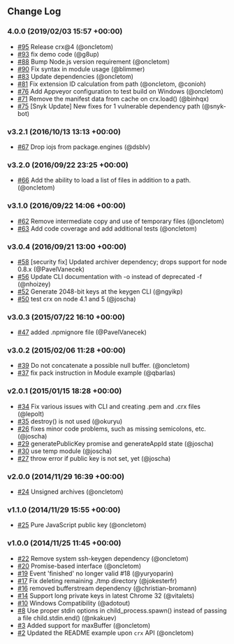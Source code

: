 ## Change Log

### 4.0.0 (2019/02/03 15:57 +00:00)
- [#95](https://github.com/oncletom/crx/pull/95) Release crx@4 (@oncletom)
- [#93](https://github.com/oncletom/crx/pull/93) fix demo code (@g8up)
- [#88](https://github.com/oncletom/crx/pull/88) Bump Node.js version requirement (@oncletom)
- [#90](https://github.com/oncletom/crx/pull/90) Fix syntax in module usage (@blimmer)
- [#83](https://github.com/oncletom/crx/pull/83) Update dependencies (@oncletom)
- [#81](https://github.com/oncletom/crx/pull/81) Fix extension ID calculation from path (@oncletom, @conioh)
- [#76](https://github.com/oncletom/crx/pull/76) Add Appveyor configuration to test build on Windows (@oncletom)
- [#71](https://github.com/oncletom/crx/pull/71) Remove the manifest data from cache on crx.load() (@binhqx)
- [#75](https://github.com/oncletom/crx/pull/75) [Snyk Update] New fixes for 1 vulnerable dependency path (@snyk-bot)

### v3.2.1 (2016/10/13 13:13 +00:00)
- [#67](https://github.com/oncletom/crx/pull/67) Drop iojs from package.engines (@dsblv)

### v3.2.0 (2016/09/22 23:25 +00:00)
- [#66](https://github.com/oncletom/crx/pull/66) Add the ability to load a list of files in addition to a path. (@oncletom)

### v3.1.0 (2016/09/22 14:06 +00:00)
- [#62](https://github.com/oncletom/crx/pull/62) Remove intermediate copy and use of temporary files (@oncletom)
- [#63](https://github.com/oncletom/crx/pull/63) Add code coverage and add additional tests (@oncletom)

### v3.0.4 (2016/09/21 13:00 +00:00)
- [#58](https://github.com/oncletom/crx/pull/58) [security fix] Updated archiver dependency; drops support for node 0.8.x (@PavelVanecek)
- [#56](https://github.com/oncletom/crx/pull/56) Update CLI documentation with -o instead of deprecated -f (@nhoizey)
- [#52](https://github.com/oncletom/crx/pull/52) Generate 2048-bit keys at the keygen CLI (@ngyikp)
- [#50](https://github.com/oncletom/crx/pull/50) test crx on node 4.1 and 5 (@joscha)

### v3.0.3 (2015/07/22 16:10 +00:00)
- [#47](https://github.com/oncletom/crx/pull/47) added .npmignore file (@PavelVanecek)

### v3.0.2 (2015/02/06 11:28 +00:00)
- [#39](https://github.com/oncletom/crx/pull/39) Do not concatenate a possible null buffer. (@oncletom)
- [#37](https://github.com/oncletom/crx/pull/37) fix pack instruction in Module example (@qbarlas)

### v2.0.1 (2015/01/15 18:28 +00:00)
- [#34](https://github.com/oncletom/crx/pull/34) Fix various issues with CLI and creating .pem and .crx files (@lepolt)
- [#35](https://github.com/oncletom/crx/pull/35) destroy() is not used (@okuryu)
- [#26](https://github.com/oncletom/crx/pull/26) fixes minor code problems, such as missing semicolons, etc. (@joscha)
- [#29](https://github.com/oncletom/crx/pull/29) generatePublicKey promise and generateAppId state (@joscha)
- [#30](https://github.com/oncletom/crx/pull/30) use temp module (@joscha)
- [#27](https://github.com/oncletom/crx/pull/27) throw error if public key is not set, yet (@joscha)

### v2.0.0 (2014/11/29 16:39 +00:00)
- [#24](https://github.com/oncletom/crx/pull/24) Unsigned archives (@oncletom)

### v1.1.0 (2014/11/29 15:55 +00:00)
- [#25](https://github.com/oncletom/crx/pull/25) Pure JavaScript public key (@oncletom)

### v1.0.0 (2014/11/25 11:45 +00:00)
- [#22](https://github.com/oncletom/crx/pull/22) Remove system ssh-keygen dependency (@oncletom)
- [#20](https://github.com/oncletom/crx/pull/20) Promise-based interface (@oncletom)
- [#19](https://github.com/oncletom/crx/pull/19) Event 'finished' no longer valid #18 (@yuryoparin)
- [#17](https://github.com/oncletom/crx/pull/17) Fix deleting remaining ./tmp directory (@jokesterfr)
- [#16](https://github.com/oncletom/crx/pull/16) removed bufferstream dependency (@christian-bromann)
- [#14](https://github.com/oncletom/crx/pull/14) Support long private keys in latest Chrome 32 (@vitalets)
- [#10](https://github.com/oncletom/crx/pull/10) Windows Compatibility (@adotout)
- [#8](https://github.com/oncletom/crx/pull/8) Use proper stdin options in child_process.spawn() instead of passing a file child.stdin.end() (@nkakuev)
- [#3](https://github.com/oncletom/crx/pull/3) Added support for maxBuffer (@oncletom)
- [#2](https://github.com/oncletom/crx/pull/2) Updated the README example upon `crx` API (@oncletom)